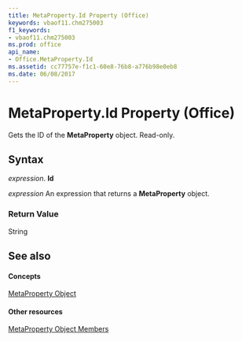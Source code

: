 ```yaml
---
title: MetaProperty.Id Property (Office)
keywords: vbaof11.chm275003
f1_keywords:
- vbaof11.chm275003
ms.prod: office
api_name:
- Office.MetaProperty.Id
ms.assetid: cc77757e-f1c1-60e8-76b8-a776b98e0eb8
ms.date: 06/08/2017
---
```



# MetaProperty.Id Property (Office)

Gets the ID of the  **MetaProperty** object. Read-only.


## Syntax

 _expression_. **Id**

 _expression_ An expression that returns a **MetaProperty** object.


### Return Value

String


## See also


#### Concepts


[MetaProperty Object](metaproperty-object-office.md)
#### Other resources


[MetaProperty Object Members](metaproperty-members-office.md)

